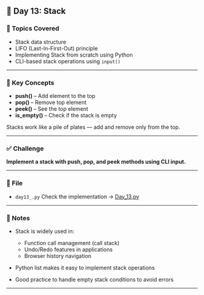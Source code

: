 ## 📅 Day 13: Stack

### 📌 Topics Covered
- Stack data structure
- LIFO (Last-In-First-Out) principle
- Implementing Stack from scratch using Python
- CLI-based stack operations using `input()`

---

### 🧠 Key Concepts

- **push()** – Add element to the top  
- **pop()** – Remove top element  
- **peek()** – See the top element  
- **is_empty()** – Check if the stack is empty  

Stacks work like a pile of plates — add and remove only from the top.

---

### ✅ Challenge
**Implement a stack with push, pop, and peek methods using CLI input.**

---

### 📁 File
- `day13_.py` Check the implementation → [Day\_13.py](./Day_13.py)

---

### 📝 Notes

- Stack is widely used in:
  - Function call management (call stack)
  - Undo/Redo features in applications
  - Browser history navigation

- Python list makes it easy to implement stack operations  
- Good practice to handle empty stack conditions to avoid errors

---

